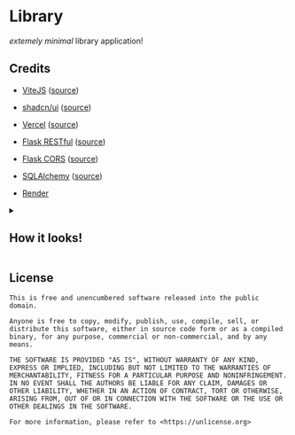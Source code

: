 # Library

*_extemely minimal_* library application!

## Credits

- [ViteJS](https://vitejs.dev/) ([source](https://github.com/vitejs/vite))
- [shadcn/ui](https://ui.shadcn.com/) ([source](https://github.com/shadcn-ui/ui))
- [Vercel](https://vercel.com/) ([source](https://github.com/vercel/vercel))

- [Flask RESTful](https://flask-restful.readthedocs.io/en/latest/) ([source](https://github.com/flask-restful/flask-restful))
- [Flask CORS](https://pypi.org/project/Flask-Cors/1.10.3/) ([source](https://github.com/corydolphin/flask-cors))
- [SQLAlchemy](https://www.sqlalchemy.org/) ([source](https://github.com/sqlalchemy/sqlalchemy))
- [Render](https://render.com/)

<details>
<summary>
  <h2>How it looks!</h2>
</summary>

![dashboard-min](https://github.com/VishnuSanal/library-app/assets/50027064/91173e94-4b4f-487d-ae6d-1680ad4a4371)
![search_query-min](https://github.com/VishnuSanal/library-app/assets/50027064/a77d1a76-3a74-493f-aa89-f3e0a36fa228)
![search-min](https://github.com/VishnuSanal/library-app/assets/50027064/614cf9a8-cbe0-4407-ae46-302fa7281ac1)
![book_list-min](https://github.com/VishnuSanal/library-app/assets/50027064/b3366169-5f18-45ac-872a-58f8173f0860)
![new_member-min](https://github.com/VishnuSanal/library-app/assets/50027064/66098bfb-1b9f-4107-a1d1-fd575f8f64d7)
![members-min](https://github.com/VishnuSanal/library-app/assets/50027064/ab514474-89c4-490e-9157-c8ae70bec888)

</details>

## License

```
This is free and unencumbered software released into the public domain.

Anyone is free to copy, modify, publish, use, compile, sell, or
distribute this software, either in source code form or as a compiled
binary, for any purpose, commercial or non-commercial, and by any
means.

THE SOFTWARE IS PROVIDED "AS IS", WITHOUT WARRANTY OF ANY KIND,
EXPRESS OR IMPLIED, INCLUDING BUT NOT LIMITED TO THE WARRANTIES OF
MERCHANTABILITY, FITNESS FOR A PARTICULAR PURPOSE AND NONINFRINGEMENT.
IN NO EVENT SHALL THE AUTHORS BE LIABLE FOR ANY CLAIM, DAMAGES OR
OTHER LIABILITY, WHETHER IN AN ACTION OF CONTRACT, TORT OR OTHERWISE,
ARISING FROM, OUT OF OR IN CONNECTION WITH THE SOFTWARE OR THE USE OR
OTHER DEALINGS IN THE SOFTWARE.

For more information, please refer to <https://unlicense.org>
```
